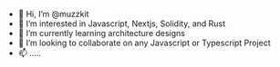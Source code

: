 - 👋 Hi, I’m @muzzkit 
- 👀 I’m interested in Javascript, Nextjs, Solidity, and Rust
- 🌱 I’m currently learning architecture designs 
- 💞️ I’m looking to collaborate on any Javascript or Typescript Project 
- 📫 .....
